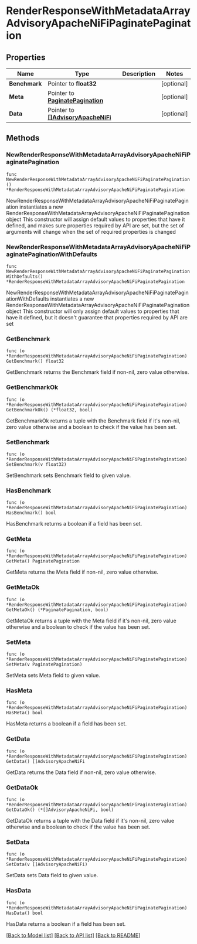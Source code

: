 # RenderResponseWithMetadataArrayAdvisoryApacheNiFiPaginatePagination

## Properties

Name | Type | Description | Notes
------------ | ------------- | ------------- | -------------
**Benchmark** | Pointer to **float32** |  | [optional] 
**Meta** | Pointer to [**PaginatePagination**](PaginatePagination.md) |  | [optional] 
**Data** | Pointer to [**[]AdvisoryApacheNiFi**](AdvisoryApacheNiFi.md) |  | [optional] 

## Methods

### NewRenderResponseWithMetadataArrayAdvisoryApacheNiFiPaginatePagination

`func NewRenderResponseWithMetadataArrayAdvisoryApacheNiFiPaginatePagination() *RenderResponseWithMetadataArrayAdvisoryApacheNiFiPaginatePagination`

NewRenderResponseWithMetadataArrayAdvisoryApacheNiFiPaginatePagination instantiates a new RenderResponseWithMetadataArrayAdvisoryApacheNiFiPaginatePagination object
This constructor will assign default values to properties that have it defined,
and makes sure properties required by API are set, but the set of arguments
will change when the set of required properties is changed

### NewRenderResponseWithMetadataArrayAdvisoryApacheNiFiPaginatePaginationWithDefaults

`func NewRenderResponseWithMetadataArrayAdvisoryApacheNiFiPaginatePaginationWithDefaults() *RenderResponseWithMetadataArrayAdvisoryApacheNiFiPaginatePagination`

NewRenderResponseWithMetadataArrayAdvisoryApacheNiFiPaginatePaginationWithDefaults instantiates a new RenderResponseWithMetadataArrayAdvisoryApacheNiFiPaginatePagination object
This constructor will only assign default values to properties that have it defined,
but it doesn't guarantee that properties required by API are set

### GetBenchmark

`func (o *RenderResponseWithMetadataArrayAdvisoryApacheNiFiPaginatePagination) GetBenchmark() float32`

GetBenchmark returns the Benchmark field if non-nil, zero value otherwise.

### GetBenchmarkOk

`func (o *RenderResponseWithMetadataArrayAdvisoryApacheNiFiPaginatePagination) GetBenchmarkOk() (*float32, bool)`

GetBenchmarkOk returns a tuple with the Benchmark field if it's non-nil, zero value otherwise
and a boolean to check if the value has been set.

### SetBenchmark

`func (o *RenderResponseWithMetadataArrayAdvisoryApacheNiFiPaginatePagination) SetBenchmark(v float32)`

SetBenchmark sets Benchmark field to given value.

### HasBenchmark

`func (o *RenderResponseWithMetadataArrayAdvisoryApacheNiFiPaginatePagination) HasBenchmark() bool`

HasBenchmark returns a boolean if a field has been set.

### GetMeta

`func (o *RenderResponseWithMetadataArrayAdvisoryApacheNiFiPaginatePagination) GetMeta() PaginatePagination`

GetMeta returns the Meta field if non-nil, zero value otherwise.

### GetMetaOk

`func (o *RenderResponseWithMetadataArrayAdvisoryApacheNiFiPaginatePagination) GetMetaOk() (*PaginatePagination, bool)`

GetMetaOk returns a tuple with the Meta field if it's non-nil, zero value otherwise
and a boolean to check if the value has been set.

### SetMeta

`func (o *RenderResponseWithMetadataArrayAdvisoryApacheNiFiPaginatePagination) SetMeta(v PaginatePagination)`

SetMeta sets Meta field to given value.

### HasMeta

`func (o *RenderResponseWithMetadataArrayAdvisoryApacheNiFiPaginatePagination) HasMeta() bool`

HasMeta returns a boolean if a field has been set.

### GetData

`func (o *RenderResponseWithMetadataArrayAdvisoryApacheNiFiPaginatePagination) GetData() []AdvisoryApacheNiFi`

GetData returns the Data field if non-nil, zero value otherwise.

### GetDataOk

`func (o *RenderResponseWithMetadataArrayAdvisoryApacheNiFiPaginatePagination) GetDataOk() (*[]AdvisoryApacheNiFi, bool)`

GetDataOk returns a tuple with the Data field if it's non-nil, zero value otherwise
and a boolean to check if the value has been set.

### SetData

`func (o *RenderResponseWithMetadataArrayAdvisoryApacheNiFiPaginatePagination) SetData(v []AdvisoryApacheNiFi)`

SetData sets Data field to given value.

### HasData

`func (o *RenderResponseWithMetadataArrayAdvisoryApacheNiFiPaginatePagination) HasData() bool`

HasData returns a boolean if a field has been set.


[[Back to Model list]](../README.md#documentation-for-models) [[Back to API list]](../README.md#documentation-for-api-endpoints) [[Back to README]](../README.md)


